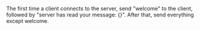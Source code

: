 The first time a client connects to the server, send "welcome" to the client, followed by "server has read your message: {}". After that, send everything except welcome.